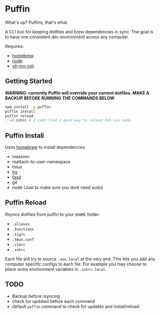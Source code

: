 Puffin
======

What's up? Puffins, that's what.

A CLI tool for keeping dotfiles and brew dependencies in sync. The goal is to have one consistent dev environment across any computer.

Requires:
* [homebrew]
* [node]
* [oh-my-zsh]


## Getting Started

**WARNING: currently Puffin will override your current dotfiles. MAKE A BACKUP BEFORE RUNNING THE COMMANDS BELOW**

```sh
npm install -g puffin
puffin install
puffin reload
. ~/.zshrc # I cant find a good way to reload zsh via node
```

## Puffin Install
Uses [homebrew] to install dependencies.

* massren
* reattach-to-user-namespace
* tmux
* [tig]
* [fasd]
* git
* node (Just to make sure you dont need sudo)

## Puffin Reload
Rsyncs dotfiles from puffin to your `$HOME` folder.

* `.aliases`
* `.functions`
* `.tigrc`
* `.tmux.conf`
* `.vimrc`
* `.zshrc`

Each file will try to source `.xxx.local` at the very end. This lets you add any computer specific configs to each file.
For example you may choose to place some environment variables in `.zshrc.local`.


## TODO

* Backup before rsyncing
* check for updated before each command
* default `puffin` command to check for updates and install/reload


[homebrew]: http://brew.sh/
[fasd]: https://github.com/clvv/fasd
[tig]: https://github.com/jonas/tig
[node]: https://nodejs.org/
[oh-my-zsh]: https://github.com/robbyrussell/oh-my-zsh
